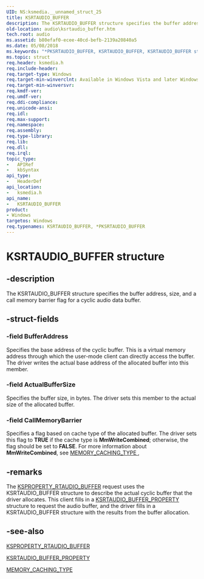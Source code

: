 ```yaml
---
UID: NS:ksmedia.__unnamed_struct_25
title: KSRTAUDIO_BUFFER
description: The KSRTAUDIO_BUFFER structure specifies the buffer address, size, and a call memory barrier flag for a cyclic audio data buffer.
old-location: audio\ksrtaudio_buffer.htm
tech.root: audio
ms.assetid: b80efaf0-ecee-40cd-befb-2139a20840a5
ms.date: 05/08/2018
ms.keywords: "*PKSRTAUDIO_BUFFER, KSRTAUDIO_BUFFER, KSRTAUDIO_BUFFER structure [Audio Devices], PKSRTAUDIO_BUFFER, PKSRTAUDIO_BUFFER structure pointer [Audio Devices], aud-prop_50b4ab60-2e9a-444b-98d3-984d9084ab0b.xml, audio.ksrtaudio_buffer, ksmedia/KSRTAUDIO_BUFFER, ksmedia/PKSRTAUDIO_BUFFER"
ms.topic: struct
req.header: ksmedia.h
req.include-header: 
req.target-type: Windows
req.target-min-winverclnt: Available in Windows Vista and later Windows operating systems.
req.target-min-winversvr: 
req.kmdf-ver: 
req.umdf-ver: 
req.ddi-compliance: 
req.unicode-ansi: 
req.idl: 
req.max-support: 
req.namespace: 
req.assembly: 
req.type-library: 
req.lib: 
req.dll: 
req.irql: 
topic_type:
-	APIRef
-	kbSyntax
api_type:
-	HeaderDef
api_location:
-	ksmedia.h
api_name:
-	KSRTAUDIO_BUFFER
product:
- Windows
targetos: Windows
req.typenames: KSRTAUDIO_BUFFER, *PKSRTAUDIO_BUFFER
---
```


# KSRTAUDIO_BUFFER structure


## -description


The KSRTAUDIO_BUFFER structure specifies the buffer address, size, and a call memory barrier flag for a cyclic audio data buffer.


## -struct-fields




### -field BufferAddress

Specifies the base address of the cyclic buffer. This is a virtual memory address through which the user-mode client can directly access the buffer. The driver writes the actual base address of the allocated buffer into this member.


### -field ActualBufferSize

Specifies the buffer size, in bytes. The driver sets this member to the actual size of the allocated buffer.


### -field CallMemoryBarrier

Specifies a flag based on cache type of the allocated buffer. The driver sets this flag to <b>TRUE</b> if the cache type is <b>MmWriteCombined</b>; otherwise, the flag should be set to <b>FALSE</b>. For more information about <b>MmWriteCombined</b>, see <a href="https://msdn.microsoft.com/14cde545-e9bb-4b96-ba10-a63595e8a107">MEMORY_CACHING_TYPE </a>,


## -remarks



The <a href="https://msdn.microsoft.com/library/windows/hardware/ff537370">KSPROPERTY_RTAUDIO_BUFFER</a> request uses the KSRTAUDIO_BUFFER structure to describe the actual cyclic buffer that the driver allocates. This client fills in a <a href="https://msdn.microsoft.com/library/windows/hardware/ff537494">KSRTAUDIO_BUFFER_PROPERTY</a> structure to request the audio buffer, and the driver fills in a KSRTAUDIO_BUFFER structure with the results from the buffer allocation.




## -see-also




<a href="https://msdn.microsoft.com/library/windows/hardware/ff537370">KSPROPERTY_RTAUDIO_BUFFER</a>



<a href="https://msdn.microsoft.com/library/windows/hardware/ff537494">KSRTAUDIO_BUFFER_PROPERTY</a>



<a href="https://msdn.microsoft.com/library/windows/hardware/ff554430">MEMORY_CACHING_TYPE</a>
 

 

